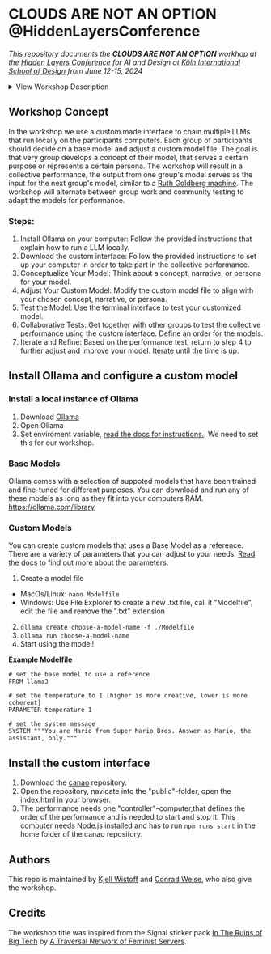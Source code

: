 # CLOUDS ARE NOT AN OPTION @HiddenLayersConference

_This repository documents the **CLOUDS ARE NOT AN OPTION** workhop at the [Hidden Layers Conference](https://hiddenlayers.de/) for AI and Design at [Köln International School of Design](https://kisd.de/en/) from June 12-15, 2024_

<details>
  <summary>View Workshop Description</summary>
The workshop **CLOUDS ARE NOT AN OPTION** will contextualise recent AI systems according to their scale and within their vast infrastructure in that current developments in large language models manifest two main characteristics: as big as possible -- and as open as necessary. In this workshop we will take a closer look at the implications of the corporate min-maxing of both features by questioning the apparent 'openness' and fixation on large scale parameter values of these systems. The current critical AI discourse and prevailing local-first approaches will guide us along the way and form an intersection that will serve as a necessary critical toolset to approach the responsible and sustainable integration of AI technologies in user applications.
Together we aim to provide a basic understanding of the internal mechanisms of large language models, their underlying training structure, datasets and tools, while offering concrete practical insights into how to run small scale models, offline and locally using alternative open source approaches. The outcome of this workshop will be a collective screencast, which shares our gathered insights and yields an alternative way to practise the ambiguous technological stack.
</details>

## Workshop Concept
In the workshop we use a custom made interface to chain multiple LLMs that run locally on the participants computers. Each group of participants should decide on a base model and adjust a custom model file. The goal is that very group develops a concept of their model, that serves a certain purpose or represents a certain persona. The workshop will result in a collective performance, the output from one group's model serves as the input for the next group's model, similar to a [Ruth Goldberg machine](https://en.wikipedia.org/wiki/Rube_Goldberg_machine). The workshop will alternate between group work and community testing to adapt the models for performance. 

### Steps:
1. Install Ollama on your computer: Follow the provided instructions that explain how to run a LLM locally.
2. Download the custom interface: Follow the provided instructions to set up your computer in order to take part in the collective performance.  
3. Conceptualize Your Model: Think about a concept, narrative, or persona for your model.  
4. Adjust Your Custom Model: Modify the custom model file to align with your chosen concept, narrative, or persona.  
5. Test the Model: Use the terminal interface to test your customized model.  
6. Collaborative Tests: Get together with other groups to test the collective performance using the custom interface. Define an order for the models. 
7. Iterate and Refine: Based on the performance test, return to step 4 to further adjust and improve your model. Iterate until the time is up.  


## Install Ollama and configure a custom model 

### Install a local instance of Ollama

1. Download [Ollama](https://www.ollama.com/)
2. Open Ollama
3. Set enviroment variable, [read the docs for instructions.]((https://github.com/ollama/ollama/blob/main/docs/faq.md#how-do-i-configure-ollama-server)). We need to set this for our workshop.

### Base Models
Ollama comes with a selection of suppoted models that have been trained and fine-tuned for different purposes. You can download and run any of these models as long as they fit into your computers RAM. 
https://ollama.com/library


### Custom Models
You can create custom models that uses a Base Model as a reference. There are a variety of parameters that you can adjust to your needs. [Read the docs](https://github.com/ollama/ollama/blob/main/docs/modelfile.md) to find out more about the parameters. 

1. Create a model file
- MacOs/Linux: ``nano Modelfile``
- Windows: Use File Explorer to create a new .txt file, call it "Modelfile", edit the file and remove the ".txt" extension
2. `ollama create choose-a-model-name -f ./Modelfile`
3. `ollama run choose-a-model-name`
4. Start using the model!

**Example Modelfile**
``` 
# set the base model to use a reference
FROM llama3

# set the temperature to 1 [higher is more creative, lower is more coherent]
PARAMETER temperature 1

# set the system message
SYSTEM """You are Mario from Super Mario Bros. Answer as Mario, the assistant, only."""
```

## Install the custom interface

1. Download the [canao](https://github.com/gruppe5org/canao.git) repository. 
2. Open the repository, navigate into the "public"-folder, open the index.html in your browser.
3. The performance needs one "controller"-computer,that defines the order of the performance and is needed to start and stop it. This computer needs Node.js installed and has to run ``npm runs start`` in the home folder of the canao repository. 

## Authors
This repo is maintained by [Kjell Wistoff](https://github.com/wistoff) and [Conrad Weise](https://github.com/cccccccccccccccccnrd), who also give the workshop.

## Credits
The workshop title was inspired from the Signal sticker pack [In The Ruins of Big Tech](https://signal.art/addstickers/#pack_id=6e69c3260e3c7378c0f35b86342e6f72&pack_key=f6940570bf17201e7288874ced7e32098df100705dc7862af3c2c026b32a8f9a) by [A Traversal Network of Feminist Servers](https://varia.zone/ATNOFS/).


